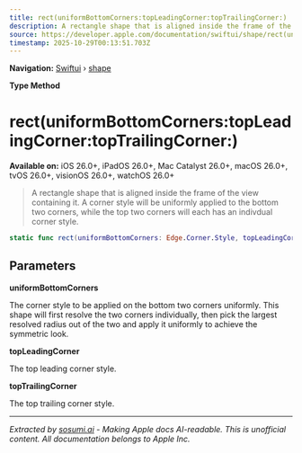 ```yaml
---
title: rect(uniformBottomCorners:topLeadingCorner:topTrailingCorner:)
description: A rectangle shape that is aligned inside the frame of the view containing it. A corner style will be uniformly applied to the bottom two corners, while the top two corners will each has an indivdual corner style.
source: https://developer.apple.com/documentation/swiftui/shape/rect(uniformbottomcorners:topleadingcorner:toptrailingcorner:)
timestamp: 2025-10-29T00:13:51.703Z
---
```


**Navigation:** [Swiftui](/documentation/swiftui) › [shape](/documentation/swiftui/shape)

**Type Method**

# rect(uniformBottomCorners:topLeadingCorner:topTrailingCorner:)

**Available on:** iOS 26.0+, iPadOS 26.0+, Mac Catalyst 26.0+, macOS 26.0+, tvOS 26.0+, visionOS 26.0+, watchOS 26.0+

> A rectangle shape that is aligned inside the frame of the view containing it. A corner style will be uniformly applied to the bottom two corners, while the top two corners will each has an indivdual corner style.

```swift
static func rect(uniformBottomCorners: Edge.Corner.Style, topLeadingCorner: Edge.Corner.Style, topTrailingCorner: Edge.Corner.Style) -> Self
```

## Parameters

**uniformBottomCorners**

The corner style to be applied on the bottom two corners uniformly. This shape will first resolve the two corners individually, then pick the largest resolved radius out of the two and apply it uniformly to achieve the symmetric look.



**topLeadingCorner**

The top leading corner style.



**topTrailingCorner**

The top trailing corner style.

---

*Extracted by [sosumi.ai](https://sosumi.ai) - Making Apple docs AI-readable.*
*This is unofficial content. All documentation belongs to Apple Inc.*
